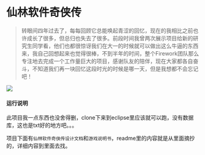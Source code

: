 # 仙林软件奇侠传
> 转眼间四年过去了，每每回顾它总能唤起青涩的回忆，现在的我相比之前也许成长了很多，但总归也失去了很多。前段时间我曾两次展示项目给新的研究生同学看，他们也都很惊讶我们在大一的时候就可以做出这么牛逼的东西来，我自己回想起来也觉得很棒，不到半年的时间，整个Firework团队那么专注地去完成一个工作量巨大的项目，感谢队友的陪伴，现在大家都各自奋斗，不知道我们再一块回忆这段时光的时候是哪一天，但是我想都不会忘记吧！



![](https://raw.githubusercontent.com/wanglizhi/LegendOfXianLinFoftware/master/shotcut/startPanel.png)

#### 运行说明

此项目我一点东西也没舍得删，clone下来到eclipse里应该就可以跑，没有数据库，这也是txt好的地方吧。。。

项目下面有`仙林软件奇侠传设计文档`和`游戏说明书`，readme里的内容就是从里面摘抄的，详细内容到里面去找。